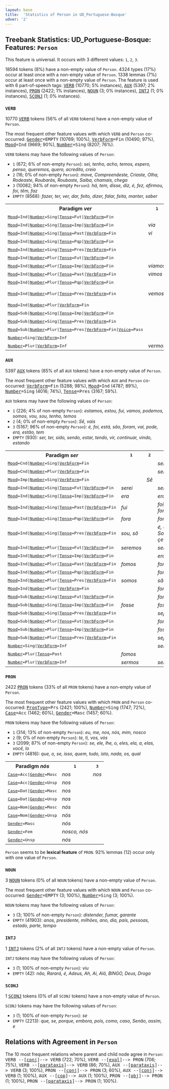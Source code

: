 ```yaml
---
layout: base
title:  'Statistics of Person in UD_Portuguese-Bosque'
udver: '2'
---
```


## Treebank Statistics: UD_Portuguese-Bosque: Features: `Person`

This feature is universal.
It occurs with 3 different values: `1`, `2`, `3`.

18594 tokens (8%) have a non-empty value of `Person`.
4324 types (17%) occur at least once with a non-empty value of `Person`.
1338 lemmas (7%) occur at least once with a non-empty value of `Person`.
The feature is used with 6 part-of-speech tags: <tt><a href="pt_bosque-pos-VERB.html">VERB</a></tt> (10770; 5% instances), <tt><a href="pt_bosque-pos-AUX.html">AUX</a></tt> (5397; 2% instances), <tt><a href="pt_bosque-pos-PRON.html">PRON</a></tt> (2422; 1% instances), <tt><a href="pt_bosque-pos-NOUN.html">NOUN</a></tt> (3; 0% instances), <tt><a href="pt_bosque-pos-INTJ.html">INTJ</a></tt> (1; 0% instances), <tt><a href="pt_bosque-pos-SCONJ.html">SCONJ</a></tt> (1; 0% instances).

### `VERB`

10770 <tt><a href="pt_bosque-pos-VERB.html">VERB</a></tt> tokens (56% of all `VERB` tokens) have a non-empty value of `Person`.

The most frequent other feature values with which `VERB` and `Person` co-occurred: <tt><a href="pt_bosque-feat-Gender.html">Gender</a></tt><tt>=EMPTY</tt> (10769; 100%), <tt><a href="pt_bosque-feat-VerbForm.html">VerbForm</a></tt><tt>=Fin</tt> (10490; 97%), <tt><a href="pt_bosque-feat-Mood.html">Mood</a></tt><tt>=Ind</tt> (9669; 90%), <tt><a href="pt_bosque-feat-Number.html">Number</a></tt><tt>=Sing</tt> (8207; 76%).

`VERB` tokens may have the following values of `Person`:

* `1` (672; 6% of non-empty `Person`): <em>sei, tenho, acho, temos, espero, penso, queremos, quero, acredito, creio</em>
* `2` (16; 0% of non-empty `Person`): <em>move, Compreendeste, Criaste, Olha, Rodeaste, Roubarás, Roubaste, Saiba, chamais, chega</em>
* `3` (10082; 94% of non-empty `Person`): <em>há, tem, disse, diz, é, fez, afirmou, foi, têm, faz</em>
* `EMPTY` (8568): <em>fazer, ter, ver, dar, feito, dizer, falar, feita, manter, saber</em>

<table>
  <tr><th>Paradigm <i>ver</i></th><th><tt>1</tt></th><th><tt>2</tt></th><th><tt>3</tt></th></tr>
  <tr><td><tt><tt><a href="pt_bosque-feat-Mood.html">Mood</a></tt><tt>=Ind</tt>|<tt><a href="pt_bosque-feat-Number.html">Number</a></tt><tt>=Sing</tt>|<tt><a href="pt_bosque-feat-Tense.html">Tense</a></tt><tt>=Fut</tt>|<tt><a href="pt_bosque-feat-VerbForm.html">VerbForm</a></tt><tt>=Fin</tt></tt></td><td></td><td></td><td><em>verá</em></td></tr>
  <tr><td><tt><tt><a href="pt_bosque-feat-Mood.html">Mood</a></tt><tt>=Ind</tt>|<tt><a href="pt_bosque-feat-Number.html">Number</a></tt><tt>=Sing</tt>|<tt><a href="pt_bosque-feat-Tense.html">Tense</a></tt><tt>=Imp</tt>|<tt><a href="pt_bosque-feat-VerbForm.html">VerbForm</a></tt><tt>=Fin</tt></tt></td><td><em>via</em></td><td></td><td><em>via</em></td></tr>
  <tr><td><tt><tt><a href="pt_bosque-feat-Mood.html">Mood</a></tt><tt>=Ind</tt>|<tt><a href="pt_bosque-feat-Number.html">Number</a></tt><tt>=Sing</tt>|<tt><a href="pt_bosque-feat-Tense.html">Tense</a></tt><tt>=Past</tt>|<tt><a href="pt_bosque-feat-VerbForm.html">VerbForm</a></tt><tt>=Fin</tt></tt></td><td><em>vi</em></td><td></td><td><em>viu</em></td></tr>
  <tr><td><tt><tt><a href="pt_bosque-feat-Mood.html">Mood</a></tt><tt>=Ind</tt>|<tt><a href="pt_bosque-feat-Number.html">Number</a></tt><tt>=Sing</tt>|<tt><a href="pt_bosque-feat-Tense.html">Tense</a></tt><tt>=Pqp</tt>|<tt><a href="pt_bosque-feat-VerbForm.html">VerbForm</a></tt><tt>=Fin</tt></tt></td><td></td><td></td><td><em>vira</em></td></tr>
  <tr><td><tt><tt><a href="pt_bosque-feat-Mood.html">Mood</a></tt><tt>=Ind</tt>|<tt><a href="pt_bosque-feat-Number.html">Number</a></tt><tt>=Sing</tt>|<tt><a href="pt_bosque-feat-Tense.html">Tense</a></tt><tt>=Pres</tt>|<tt><a href="pt_bosque-feat-VerbForm.html">VerbForm</a></tt><tt>=Fin</tt></tt></td><td></td><td></td><td><em>vê</em></td></tr>
  <tr><td><tt><tt><a href="pt_bosque-feat-Mood.html">Mood</a></tt><tt>=Ind</tt>|<tt><a href="pt_bosque-feat-Number.html">Number</a></tt><tt>=Plur</tt>|<tt><a href="pt_bosque-feat-Tense.html">Tense</a></tt><tt>=Fut</tt>|<tt><a href="pt_bosque-feat-VerbForm.html">VerbForm</a></tt><tt>=Fin</tt></tt></td><td></td><td></td><td><em>verão</em></td></tr>
  <tr><td><tt><tt><a href="pt_bosque-feat-Mood.html">Mood</a></tt><tt>=Ind</tt>|<tt><a href="pt_bosque-feat-Number.html">Number</a></tt><tt>=Plur</tt>|<tt><a href="pt_bosque-feat-Tense.html">Tense</a></tt><tt>=Imp</tt>|<tt><a href="pt_bosque-feat-VerbForm.html">VerbForm</a></tt><tt>=Fin</tt></tt></td><td><em>víamos</em></td><td></td><td><em>viam</em></td></tr>
  <tr><td><tt><tt><a href="pt_bosque-feat-Mood.html">Mood</a></tt><tt>=Ind</tt>|<tt><a href="pt_bosque-feat-Number.html">Number</a></tt><tt>=Plur</tt>|<tt><a href="pt_bosque-feat-Tense.html">Tense</a></tt><tt>=Past</tt>|<tt><a href="pt_bosque-feat-VerbForm.html">VerbForm</a></tt><tt>=Fin</tt></tt></td><td><em>vimos</em></td><td></td><td><em>viram</em></td></tr>
  <tr><td><tt><tt><a href="pt_bosque-feat-Mood.html">Mood</a></tt><tt>=Ind</tt>|<tt><a href="pt_bosque-feat-Number.html">Number</a></tt><tt>=Plur</tt>|<tt><a href="pt_bosque-feat-Tense.html">Tense</a></tt><tt>=Pqp</tt>|<tt><a href="pt_bosque-feat-VerbForm.html">VerbForm</a></tt><tt>=Fin</tt></tt></td><td></td><td></td><td><em>viram</em></td></tr>
  <tr><td><tt><tt><a href="pt_bosque-feat-Mood.html">Mood</a></tt><tt>=Ind</tt>|<tt><a href="pt_bosque-feat-Number.html">Number</a></tt><tt>=Plur</tt>|<tt><a href="pt_bosque-feat-Tense.html">Tense</a></tt><tt>=Pres</tt>|<tt><a href="pt_bosque-feat-VerbForm.html">VerbForm</a></tt><tt>=Fin</tt></tt></td><td><em>vemos</em></td><td></td><td><em>vêem, viram</em></td></tr>
  <tr><td><tt><tt><a href="pt_bosque-feat-Mood.html">Mood</a></tt><tt>=Ind</tt>|<tt><a href="pt_bosque-feat-Number.html">Number</a></tt><tt>=Plur</tt>|<tt><a href="pt_bosque-feat-VerbForm.html">VerbForm</a></tt><tt>=Fin</tt></tt></td><td></td><td></td><td><em>viram</em></td></tr>
  <tr><td><tt><tt><a href="pt_bosque-feat-Mood.html">Mood</a></tt><tt>=Sub</tt>|<tt><a href="pt_bosque-feat-Number.html">Number</a></tt><tt>=Sing</tt>|<tt><a href="pt_bosque-feat-Tense.html">Tense</a></tt><tt>=Imp</tt>|<tt><a href="pt_bosque-feat-VerbForm.html">VerbForm</a></tt><tt>=Fin</tt></tt></td><td></td><td></td><td><em>visse</em></td></tr>
  <tr><td><tt><tt><a href="pt_bosque-feat-Mood.html">Mood</a></tt><tt>=Sub</tt>|<tt><a href="pt_bosque-feat-Number.html">Number</a></tt><tt>=Sing</tt>|<tt><a href="pt_bosque-feat-Tense.html">Tense</a></tt><tt>=Pres</tt>|<tt><a href="pt_bosque-feat-VerbForm.html">VerbForm</a></tt><tt>=Fin</tt></tt></td><td></td><td><em>veja</em></td><td><em>veja</em></td></tr>
  <tr><td><tt><tt><a href="pt_bosque-feat-Mood.html">Mood</a></tt><tt>=Sub</tt>|<tt><a href="pt_bosque-feat-Number.html">Number</a></tt><tt>=Plur</tt>|<tt><a href="pt_bosque-feat-Tense.html">Tense</a></tt><tt>=Pres</tt>|<tt><a href="pt_bosque-feat-VerbForm.html">VerbForm</a></tt><tt>=Fin</tt>|<tt><a href="pt_bosque-feat-Voice.html">Voice</a></tt><tt>=Pass</tt></tt></td><td></td><td></td><td><em>Vejam</em></td></tr>
  <tr><td><tt><tt><a href="pt_bosque-feat-Number.html">Number</a></tt><tt>=Sing</tt>|<tt><a href="pt_bosque-feat-VerbForm.html">VerbForm</a></tt><tt>=Inf</tt></tt></td><td></td><td></td><td><em>ver</em></td></tr>
  <tr><td><tt><tt><a href="pt_bosque-feat-Number.html">Number</a></tt><tt>=Plur</tt>|<tt><a href="pt_bosque-feat-VerbForm.html">VerbForm</a></tt><tt>=Inf</tt></tt></td><td><em>vermos</em></td><td></td><td><em>verem</em></td></tr>
</table>

### `AUX`

5397 <tt><a href="pt_bosque-pos-AUX.html">AUX</a></tt> tokens (85% of all `AUX` tokens) have a non-empty value of `Person`.

The most frequent other feature values with which `AUX` and `Person` co-occurred: <tt><a href="pt_bosque-feat-VerbForm.html">VerbForm</a></tt><tt>=Fin</tt> (5288; 98%), <tt><a href="pt_bosque-feat-Mood.html">Mood</a></tt><tt>=Ind</tt> (4787; 89%), <tt><a href="pt_bosque-feat-Number.html">Number</a></tt><tt>=Sing</tt> (4016; 74%), <tt><a href="pt_bosque-feat-Tense.html">Tense</a></tt><tt>=Pres</tt> (3167; 59%).

`AUX` tokens may have the following values of `Person`:

* `1` (226; 4% of non-empty `Person`): <em>estamos, estou, fui, vamos, podemos, somos, vou, sou, tenho, temos</em>
* `2` (4; 0% of non-empty `Person`): <em>Sê, vais</em>
* `3` (5167; 96% of non-empty `Person`): <em>é, foi, está, são, foram, vai, pode, era, estão, tem</em>
* `EMPTY` (930): <em>ser, ter, sido, sendo, estar, tendo, vir, continuar, vindo, estando</em>

<table>
  <tr><th>Paradigm <i>ser</i></th><th><tt>1</tt></th><th><tt>2</tt></th><th><tt>3</tt></th></tr>
  <tr><td><tt><tt><a href="pt_bosque-feat-Mood.html">Mood</a></tt><tt>=Cnd</tt>|<tt><a href="pt_bosque-feat-Number.html">Number</a></tt><tt>=Sing</tt>|<tt><a href="pt_bosque-feat-VerbForm.html">VerbForm</a></tt><tt>=Fin</tt></tt></td><td></td><td></td><td><em>seria</em></td></tr>
  <tr><td><tt><tt><a href="pt_bosque-feat-Mood.html">Mood</a></tt><tt>=Cnd</tt>|<tt><a href="pt_bosque-feat-Number.html">Number</a></tt><tt>=Plur</tt>|<tt><a href="pt_bosque-feat-VerbForm.html">VerbForm</a></tt><tt>=Fin</tt></tt></td><td></td><td></td><td><em>seriam</em></td></tr>
  <tr><td><tt><tt><a href="pt_bosque-feat-Mood.html">Mood</a></tt><tt>=Imp</tt>|<tt><a href="pt_bosque-feat-Number.html">Number</a></tt><tt>=Sing</tt>|<tt><a href="pt_bosque-feat-VerbForm.html">VerbForm</a></tt><tt>=Fin</tt></tt></td><td></td><td><em>Sê</em></td><td></td></tr>
  <tr><td><tt><tt><a href="pt_bosque-feat-Mood.html">Mood</a></tt><tt>=Ind</tt>|<tt><a href="pt_bosque-feat-Number.html">Number</a></tt><tt>=Sing</tt>|<tt><a href="pt_bosque-feat-Tense.html">Tense</a></tt><tt>=Fut</tt>|<tt><a href="pt_bosque-feat-VerbForm.html">VerbForm</a></tt><tt>=Fin</tt></tt></td><td><em>serei</em></td><td></td><td><em>será</em></td></tr>
  <tr><td><tt><tt><a href="pt_bosque-feat-Mood.html">Mood</a></tt><tt>=Ind</tt>|<tt><a href="pt_bosque-feat-Number.html">Number</a></tt><tt>=Sing</tt>|<tt><a href="pt_bosque-feat-Tense.html">Tense</a></tt><tt>=Imp</tt>|<tt><a href="pt_bosque-feat-VerbForm.html">VerbForm</a></tt><tt>=Fin</tt></tt></td><td><em>era</em></td><td></td><td><em>era</em></td></tr>
  <tr><td><tt><tt><a href="pt_bosque-feat-Mood.html">Mood</a></tt><tt>=Ind</tt>|<tt><a href="pt_bosque-feat-Number.html">Number</a></tt><tt>=Sing</tt>|<tt><a href="pt_bosque-feat-Tense.html">Tense</a></tt><tt>=Past</tt>|<tt><a href="pt_bosque-feat-VerbForm.html">VerbForm</a></tt><tt>=Fin</tt></tt></td><td><em>fui</em></td><td></td><td><em>foi, foram</em></td></tr>
  <tr><td><tt><tt><a href="pt_bosque-feat-Mood.html">Mood</a></tt><tt>=Ind</tt>|<tt><a href="pt_bosque-feat-Number.html">Number</a></tt><tt>=Sing</tt>|<tt><a href="pt_bosque-feat-Tense.html">Tense</a></tt><tt>=Pqp</tt>|<tt><a href="pt_bosque-feat-VerbForm.html">VerbForm</a></tt><tt>=Fin</tt></tt></td><td><em>fora</em></td><td></td><td><em>fora</em></td></tr>
  <tr><td><tt><tt><a href="pt_bosque-feat-Mood.html">Mood</a></tt><tt>=Ind</tt>|<tt><a href="pt_bosque-feat-Number.html">Number</a></tt><tt>=Sing</tt>|<tt><a href="pt_bosque-feat-Tense.html">Tense</a></tt><tt>=Pres</tt>|<tt><a href="pt_bosque-feat-VerbForm.html">VerbForm</a></tt><tt>=Fin</tt></tt></td><td><em>sou, sô</em></td><td></td><td><em>é, eis, Sou, çe</em></td></tr>
  <tr><td><tt><tt><a href="pt_bosque-feat-Mood.html">Mood</a></tt><tt>=Ind</tt>|<tt><a href="pt_bosque-feat-Number.html">Number</a></tt><tt>=Plur</tt>|<tt><a href="pt_bosque-feat-Tense.html">Tense</a></tt><tt>=Fut</tt>|<tt><a href="pt_bosque-feat-VerbForm.html">VerbForm</a></tt><tt>=Fin</tt></tt></td><td><em>seremos</em></td><td></td><td><em>serão</em></td></tr>
  <tr><td><tt><tt><a href="pt_bosque-feat-Mood.html">Mood</a></tt><tt>=Ind</tt>|<tt><a href="pt_bosque-feat-Number.html">Number</a></tt><tt>=Plur</tt>|<tt><a href="pt_bosque-feat-Tense.html">Tense</a></tt><tt>=Imp</tt>|<tt><a href="pt_bosque-feat-VerbForm.html">VerbForm</a></tt><tt>=Fin</tt></tt></td><td></td><td></td><td><em>eram</em></td></tr>
  <tr><td><tt><tt><a href="pt_bosque-feat-Mood.html">Mood</a></tt><tt>=Ind</tt>|<tt><a href="pt_bosque-feat-Number.html">Number</a></tt><tt>=Plur</tt>|<tt><a href="pt_bosque-feat-Tense.html">Tense</a></tt><tt>=Past</tt>|<tt><a href="pt_bosque-feat-VerbForm.html">VerbForm</a></tt><tt>=Fin</tt></tt></td><td><em>fomos</em></td><td></td><td><em>foram</em></td></tr>
  <tr><td><tt><tt><a href="pt_bosque-feat-Mood.html">Mood</a></tt><tt>=Ind</tt>|<tt><a href="pt_bosque-feat-Number.html">Number</a></tt><tt>=Plur</tt>|<tt><a href="pt_bosque-feat-Tense.html">Tense</a></tt><tt>=Pqp</tt>|<tt><a href="pt_bosque-feat-VerbForm.html">VerbForm</a></tt><tt>=Fin</tt></tt></td><td></td><td></td><td><em>foram</em></td></tr>
  <tr><td><tt><tt><a href="pt_bosque-feat-Mood.html">Mood</a></tt><tt>=Ind</tt>|<tt><a href="pt_bosque-feat-Number.html">Number</a></tt><tt>=Plur</tt>|<tt><a href="pt_bosque-feat-Tense.html">Tense</a></tt><tt>=Pres</tt>|<tt><a href="pt_bosque-feat-VerbForm.html">VerbForm</a></tt><tt>=Fin</tt></tt></td><td><em>somos</em></td><td></td><td><em>são</em></td></tr>
  <tr><td><tt><tt><a href="pt_bosque-feat-Mood.html">Mood</a></tt><tt>=Ind</tt>|<tt><a href="pt_bosque-feat-Number.html">Number</a></tt><tt>=Plur</tt>|<tt><a href="pt_bosque-feat-VerbForm.html">VerbForm</a></tt><tt>=Fin</tt></tt></td><td></td><td></td><td><em>foram</em></td></tr>
  <tr><td><tt><tt><a href="pt_bosque-feat-Mood.html">Mood</a></tt><tt>=Sub</tt>|<tt><a href="pt_bosque-feat-Number.html">Number</a></tt><tt>=Sing</tt>|<tt><a href="pt_bosque-feat-Tense.html">Tense</a></tt><tt>=Fut</tt>|<tt><a href="pt_bosque-feat-VerbForm.html">VerbForm</a></tt><tt>=Fin</tt></tt></td><td></td><td></td><td><em>for, fôr</em></td></tr>
  <tr><td><tt><tt><a href="pt_bosque-feat-Mood.html">Mood</a></tt><tt>=Sub</tt>|<tt><a href="pt_bosque-feat-Number.html">Number</a></tt><tt>=Sing</tt>|<tt><a href="pt_bosque-feat-Tense.html">Tense</a></tt><tt>=Imp</tt>|<tt><a href="pt_bosque-feat-VerbForm.html">VerbForm</a></tt><tt>=Fin</tt></tt></td><td><em>fosse</em></td><td></td><td><em>fosse</em></td></tr>
  <tr><td><tt><tt><a href="pt_bosque-feat-Mood.html">Mood</a></tt><tt>=Sub</tt>|<tt><a href="pt_bosque-feat-Number.html">Number</a></tt><tt>=Sing</tt>|<tt><a href="pt_bosque-feat-Tense.html">Tense</a></tt><tt>=Pres</tt>|<tt><a href="pt_bosque-feat-VerbForm.html">VerbForm</a></tt><tt>=Fin</tt></tt></td><td></td><td></td><td><em>seja</em></td></tr>
  <tr><td><tt><tt><a href="pt_bosque-feat-Mood.html">Mood</a></tt><tt>=Sub</tt>|<tt><a href="pt_bosque-feat-Number.html">Number</a></tt><tt>=Plur</tt>|<tt><a href="pt_bosque-feat-Tense.html">Tense</a></tt><tt>=Fut</tt>|<tt><a href="pt_bosque-feat-VerbForm.html">VerbForm</a></tt><tt>=Fin</tt></tt></td><td></td><td></td><td><em>forem</em></td></tr>
  <tr><td><tt><tt><a href="pt_bosque-feat-Mood.html">Mood</a></tt><tt>=Sub</tt>|<tt><a href="pt_bosque-feat-Number.html">Number</a></tt><tt>=Plur</tt>|<tt><a href="pt_bosque-feat-Tense.html">Tense</a></tt><tt>=Imp</tt>|<tt><a href="pt_bosque-feat-VerbForm.html">VerbForm</a></tt><tt>=Fin</tt></tt></td><td></td><td></td><td><em>fossem</em></td></tr>
  <tr><td><tt><tt><a href="pt_bosque-feat-Mood.html">Mood</a></tt><tt>=Sub</tt>|<tt><a href="pt_bosque-feat-Number.html">Number</a></tt><tt>=Plur</tt>|<tt><a href="pt_bosque-feat-Tense.html">Tense</a></tt><tt>=Pres</tt>|<tt><a href="pt_bosque-feat-VerbForm.html">VerbForm</a></tt><tt>=Fin</tt></tt></td><td></td><td></td><td><em>sejam</em></td></tr>
  <tr><td><tt><tt><a href="pt_bosque-feat-Number.html">Number</a></tt><tt>=Sing</tt>|<tt><a href="pt_bosque-feat-VerbForm.html">VerbForm</a></tt><tt>=Inf</tt></tt></td><td></td><td></td><td><em>ser</em></td></tr>
  <tr><td><tt><tt><a href="pt_bosque-feat-Number.html">Number</a></tt><tt>=Plur</tt>|<tt><a href="pt_bosque-feat-Tense.html">Tense</a></tt><tt>=Past</tt></tt></td><td><em>fomos</em></td><td></td><td></td></tr>
  <tr><td><tt><tt><a href="pt_bosque-feat-Number.html">Number</a></tt><tt>=Plur</tt>|<tt><a href="pt_bosque-feat-VerbForm.html">VerbForm</a></tt><tt>=Inf</tt></tt></td><td><em>sermos</em></td><td></td><td><em>serem</em></td></tr>
</table>

### `PRON`

2422 <tt><a href="pt_bosque-pos-PRON.html">PRON</a></tt> tokens (33% of all `PRON` tokens) have a non-empty value of `Person`.

The most frequent other feature values with which `PRON` and `Person` co-occurred: <tt><a href="pt_bosque-feat-PronType.html">PronType</a></tt><tt>=Prs</tt> (2421; 100%), <tt><a href="pt_bosque-feat-Number.html">Number</a></tt><tt>=Sing</tt> (1747; 72%), <tt><a href="pt_bosque-feat-Case.html">Case</a></tt><tt>=Acc</tt> (1462; 60%), <tt><a href="pt_bosque-feat-Gender.html">Gender</a></tt><tt>=Masc</tt> (1457; 60%).

`PRON` tokens may have the following values of `Person`:

* `1` (314; 13% of non-empty `Person`): <em>eu, me, nos, nós, mim, nosco</em>
* `2` (9; 0% of non-empty `Person`): <em>te, ti, vos, vós</em>
* `3` (2099; 87% of non-empty `Person`): <em>se, ele, lhe, o, eles, ela, a, elas, você, lo</em>
* `EMPTY` (4816): <em>que, o, se, isso, quem, tudo, isto, nada, os, qual</em>

<table>
  <tr><th>Paradigm <i>nós</i></th><th><tt>1</tt></th><th><tt>3</tt></th></tr>
  <tr><td><tt><tt><a href="pt_bosque-feat-Case.html">Case</a></tt><tt>=Acc</tt>|<tt><a href="pt_bosque-feat-Gender.html">Gender</a></tt><tt>=Masc</tt></tt></td><td><em>nos</em></td><td><em>nos</em></td></tr>
  <tr><td><tt><tt><a href="pt_bosque-feat-Case.html">Case</a></tt><tt>=Acc</tt>|<tt><a href="pt_bosque-feat-Gender.html">Gender</a></tt><tt>=Unsp</tt></tt></td><td><em>nos</em></td><td></td></tr>
  <tr><td><tt><tt><a href="pt_bosque-feat-Case.html">Case</a></tt><tt>=Dat</tt>|<tt><a href="pt_bosque-feat-Gender.html">Gender</a></tt><tt>=Masc</tt></tt></td><td><em>nos</em></td><td></td></tr>
  <tr><td><tt><tt><a href="pt_bosque-feat-Case.html">Case</a></tt><tt>=Dat</tt>|<tt><a href="pt_bosque-feat-Gender.html">Gender</a></tt><tt>=Unsp</tt></tt></td><td><em>nos</em></td><td></td></tr>
  <tr><td><tt><tt><a href="pt_bosque-feat-Case.html">Case</a></tt><tt>=Nom</tt>|<tt><a href="pt_bosque-feat-Gender.html">Gender</a></tt><tt>=Masc</tt></tt></td><td><em>nós</em></td><td></td></tr>
  <tr><td><tt><tt><a href="pt_bosque-feat-Case.html">Case</a></tt><tt>=Nom</tt>|<tt><a href="pt_bosque-feat-Gender.html">Gender</a></tt><tt>=Unsp</tt></tt></td><td><em>nós</em></td><td></td></tr>
  <tr><td><tt><tt><a href="pt_bosque-feat-Gender.html">Gender</a></tt><tt>=Masc</tt></tt></td><td><em>nós</em></td><td></td></tr>
  <tr><td><tt><tt><a href="pt_bosque-feat-Gender.html">Gender</a></tt><tt>=Fem</tt></tt></td><td><em>nosco, nós</em></td><td></td></tr>
  <tr><td><tt><tt><a href="pt_bosque-feat-Gender.html">Gender</a></tt><tt>=Unsp</tt></tt></td><td><em>nós</em></td><td></td></tr>
</table>

`Person` seems to be **lexical feature** of `PRON`. 92% lemmas (12) occur only with one value of `Person`.

### `NOUN`

3 <tt><a href="pt_bosque-pos-NOUN.html">NOUN</a></tt> tokens (0% of all `NOUN` tokens) have a non-empty value of `Person`.

The most frequent other feature values with which `NOUN` and `Person` co-occurred: <tt><a href="pt_bosque-feat-Gender.html">Gender</a></tt><tt>=EMPTY</tt> (3; 100%), <tt><a href="pt_bosque-feat-Number.html">Number</a></tt><tt>=Sing</tt> (3; 100%).

`NOUN` tokens may have the following values of `Person`:

* `3` (3; 100% of non-empty `Person`): <em>distender, fumar, garante</em>
* `EMPTY` (41903): <em>anos, presidente, milhões, ano, dia, país, pessoas, estado, parte, tempo</em>

### `INTJ`

1 <tt><a href="pt_bosque-pos-INTJ.html">INTJ</a></tt> tokens (2% of all `INTJ` tokens) have a non-empty value of `Person`.

`INTJ` tokens may have the following values of `Person`:

* `3` (1; 100% of non-empty `Person`): <em>viu</em>
* `EMPTY` (42): <em>não, Rarará, é, Adeus, Ah, Ai, Alô, BINGO, Deus, Droga</em>

### `SCONJ`

1 <tt><a href="pt_bosque-pos-SCONJ.html">SCONJ</a></tt> tokens (0% of all `SCONJ` tokens) have a non-empty value of `Person`.

`SCONJ` tokens may have the following values of `Person`:

* `3` (1; 100% of non-empty `Person`): <em>se</em>
* `EMPTY` (2213): <em>que, se, porque, embora, pois, como, caso, Senão, assim, e</em>

## Relations with Agreement in `Person`

The 10 most frequent relations where parent and child node agree in `Person`:
<tt>VERB --[<tt><a href="pt_bosque-dep-conj.html">conj</a></tt>]--> VERB</tt> (722; 70%),
<tt>VERB --[<tt><a href="pt_bosque-dep-expl.html">expl</a></tt>]--> PRON</tt> (706; 75%),
<tt>VERB --[<tt><a href="pt_bosque-dep-parataxis.html">parataxis</a></tt>]--> VERB</tt> (86; 70%),
<tt>AUX --[<tt><a href="pt_bosque-dep-parataxis.html">parataxis</a></tt>]--> VERB</tt> (3; 100%),
<tt>PRON --[<tt><a href="pt_bosque-dep-conj.html">conj</a></tt>]--> PRON</tt> (3; 60%),
<tt>AUX --[<tt><a href="pt_bosque-dep-conj.html">conj</a></tt>]--> VERB</tt> (1; 100%),
<tt>AUX --[<tt><a href="pt_bosque-dep-cop.html">cop</a></tt>]--> AUX</tt> (1; 100%),
<tt>PRON --[<tt><a href="pt_bosque-dep-obj.html">obj</a></tt>]--> PRON</tt> (1; 100%),
<tt>PRON --[<tt><a href="pt_bosque-dep-parataxis.html">parataxis</a></tt>]--> PRON</tt> (1; 100%).

